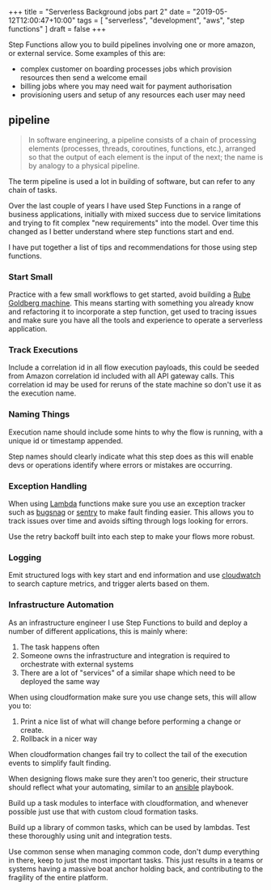 +++
title = "Serverless Background jobs part 2"
date = "2019-05-12T12:00:47+10:00"
tags = [ "serverless", "development", "aws", "step functions" ]
draft = false
+++

Step Functions allow you to build pipelines involving one or more amazon, or external service. Some examples of this are:

* complex customer on boarding processes jobs which provision resources then send a welcome email
* billing jobs where you may need wait for payment authorisation
* provisioning users and setup of any resources each user may need

## pipeline

> In software engineering, a pipeline consists of a chain of processing elements (processes, threads, coroutines, functions, etc.), arranged so that the output of each element is the input of the next; the name is by analogy to a physical pipeline.

The term pipeline is used a lot in building of software, but can refer to any chain of tasks. 

Over the last couple of years I have used Step Functions in a range of business applications, initially with mixed success due to service limitations and trying to fit complex "new requirements" into the model. Over time this changed as I better understand where step functions start and end. 

I have put together a list of tips and recommendations for those using step functions.

### Start Small

Practice with a few small workflows to get started, avoid building a [Rube Goldberg machine](https://en.wikipedia.org/wiki/Rube_Goldberg_machine). This means starting with something you already know and refactoring it to incorporate a step function, get used to tracing issues and make sure you have all the tools and experience to operate a serverless application.

### Track Executions

Include a correlation id in all flow execution payloads, this could be seeded from Amazon correlation id included with all API gateway calls. This correlation id may be used for reruns of the state machine so don't use it as the execution name.

### Naming Things

Execution name should include some hints to why the flow is running, with a unique id or timestamp appended.

Step names should clearly indicate what this step does as this will enable devs or operations identify where errors or mistakes are occurring.

### Exception Handling

When using [Lambda](https://aws.amazon.com/lambda/) functions make sure you use an exception tracker such as [bugsnag](https://www.bugsnag.com/) or [sentry](https://sentry.io/welcome/) to make fault finding easier. This allows you to track issues over time and avoids sifting through logs looking for errors.

Use the retry backoff built into each step to make your flows more robust.

### Logging

Emit structured logs with key start and end information and use [cloudwatch](https://aws.amazon.com/cloudwatch/) to search capture metrics, and trigger alerts based on them.

### Infrastructure Automation

As an infrastructure engineer I use Step Functions to build and deploy a number of different applications, this is mainly where:

1. The task happens often
2. Someone owns the infrastructure and integration is required to orchestrate with external systems
3. There are a lot of "services" of a similar shape which need to be deployed the same way

When using cloudformation make sure you use change sets, this will allow you to:

1. Print a nice list of what will change before performing a change or create.
2. Rollback in a nicer way

When cloudformation changes fail try to collect the tail of the execution events to simplify fault finding.

When designing flows make sure they aren't too generic, their structure should reflect what your automating, similar to an [ansible](https://www.ansible.com/) playbook.

Build up a task modules to interface with cloudformation, and whenever possible just use that with custom cloud formation tasks.

Build up a library of common tasks, which can be used by lambdas. Test these thoroughly using unit and integration tests.

Use common sense when managing common code, don't dump everything in there, keep to just the most important tasks. This just results in a teams or systems having a massive boat anchor holding back, and contributing to the fragility of the entire platform.